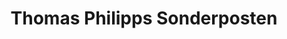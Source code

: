 ---
title: "Thomas Philipps Sonderposten"
url: /ergolding/thomas-philipps-sonderposten/
shop: Kramladen
---
